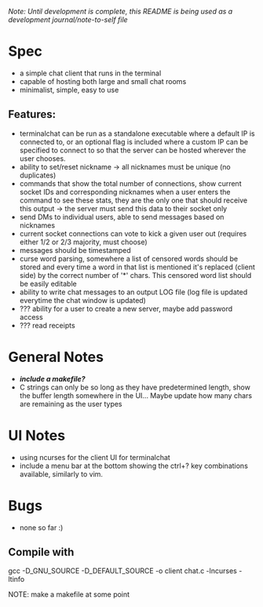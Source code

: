 *Note: Until development is complete, this README is being used as a development journal/note-to-self file*

# Spec
* a simple chat client that runs in the terminal
* capable of hosting both large and small chat rooms
* minimalist, simple, easy to use
## Features:
  * terminalchat can be run as a standalone executable where a default IP is connected to, or an optional flag is included where
    a custom IP can be specified to connect to so that the server can be hosted wherever the user chooses. 
  * ability to set/reset nickname -> all nicknames must be unique (no duplicates)
  * commands that show the total number of connections, show current socket IDs and corresponding nicknames
    when a user enters the command to see these stats, they are the only one that should receive this output -> the server
    must send this data to their socket only
  * send DMs to individual users, able to send messages based on nicknames
  * current socket connections can vote to kick a given user out (requires either 1/2 or 2/3 majority, must choose)
  * messages should be timestamped
  * curse word parsing, somewhere a list of censored words should be stored and every time a word in that list is
    mentioned it's replaced (client side) by the correct number of '*' chars. This censored word list should be easily
    editable
  * ability to write chat messages to an output LOG file (log file is updated everytime the chat window is updated)
  * ??? ability for a user to create a new server, maybe add password access
  * ??? read receipts


# General Notes
* **_include a makefile?_**
* C strings can only be so long as they have predetermined length, show the buffer length somewhere in the UI... Maybe update
  how many chars are remaining as the user types


# UI Notes
- using ncurses for the client UI for terminalchat
- include a menu bar at the bottom showing the ctrl+? key combinations available, similarly to vim.


# Bugs 
* none so far :)


## Compile with 
gcc -D_GNU_SOURCE -D_DEFAULT_SOURCE -o client chat.c -lncurses -ltinfo

NOTE: make a makefile at some point 

